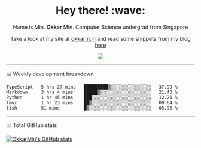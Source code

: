 <h1 align="center"> Hey there! :wave:</h1>

<p align="center">Name is Min. <strong>Okkar</strong> Min. Computer Science undergrad from Singapore</p>

<p align="center">Take a look at my site at <a href="https://okkarm.in" target="_blank">okkarm.in</a> and read some snippets from my blog <a href="https://okkarm.in/blog" target="_blank">here</a></p>

<p align="center">
  <a href="https://okkarm.in/linkedin" target='_blank'>
    <img src="https://img.shields.io/badge/linkedin-%230077B5.svg?&style=for-the-badge&logo=linkedin&logoColor=white" />
  </a>
 </p>

---

📊 Weekly development breakdown

<!--START_SECTION:waka-->
```text
TypeScript   5 hrs 27 mins   █████████▒░░░░░░░░░░░░░░░   37.99 % 
Markdown     3 hrs 4 mins    █████▒░░░░░░░░░░░░░░░░░░░   21.43 % 
Python       1 hr 45 mins    ███░░░░░░░░░░░░░░░░░░░░░░   12.26 % 
tmux         1 hr 23 mins    ██▒░░░░░░░░░░░░░░░░░░░░░░   09.64 % 
fish         51 mins         █▒░░░░░░░░░░░░░░░░░░░░░░░   05.96 % 
```
<!--END_SECTION:waka-->

---

📈 Total GitHub stats

<p>
  <a href="https://github.com/OkkarMin"><img src="https://github-readme-stats.vercel.app/api?username=OkkarMin&hide_border=true&show_icons=true&theme=graywhite" alt="OkkarMin's GitHub stats"></a>
</p>
